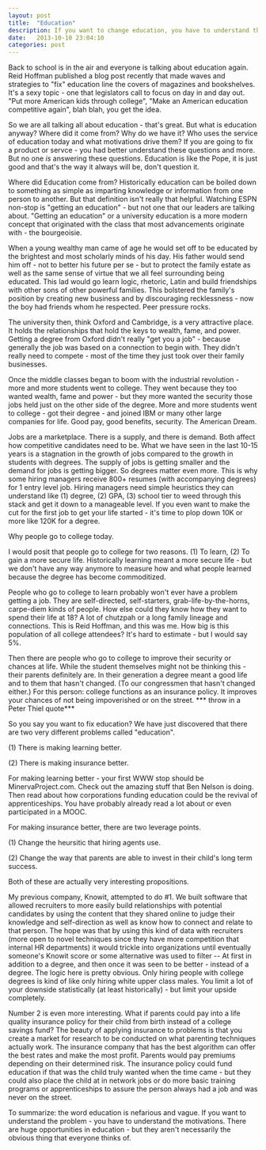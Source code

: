 ```yaml
---
layout: post
title:  "Education"
description: If you want to change education, you have to understand the problems it solves.
date:   2013-10-10 23:04:10
categories: post
---
```


Back to school is in the air and everyone is talking about education again. Reid Hoffman published a blog post recently that made waves and strategies to "fix" education line the covers of magazines and bookshelves. It's a sexy topic - one that legislators call to focus on day in and day out. "Put more American kids through college", "Make an American education competitive again", blah blah, you get the idea.

So we are all talking all about education - that's great. But what is education anyway? Where did it come from? Why do we have it? Who uses the service of education today and what motivations drive them? If you are going to fix a product or servce - you had better understand these questions and more. But no one *is* answering these questions. Education is like the Pope, it is just good and that's the way it always will be, don't question it.

Where did Education come from? Historically education can be boiled down to something as simple as imparting knowledge or information from one person to another. But that definition isn't really that helpful. Watching ESPN non-stop is "getting an education" - but not one that our leaders are talking about. "Getting an education" or a university education is a more modern concept that originated with the class that most advancements originate with - the bourgeoisie.

When a young wealthy man came of age he would set off to be educated by the brightest and most scholarly minds of his day. His father would send him off - not to better his future per se - but to protect the family estate as well as the same sense of virtue that we all feel surrounding being educated. This lad would go learn logic, rhetoric, Latin and build friendships with other sons of other powerful families. This bolstered the family's position by creating new business and by discouraging recklessness - now the boy had friends whom he respected. Peer pressure rocks.

The university then, think Oxford and Cambridge, is a very attractive place. It holds the relationships that hold the keys to wealth, fame, and power. Getting a degree from Oxford didn't really "get you a job" - because generally the job was based on a connection to begin with. They didn't really need to compete - most of the time they just took over their family businesses.

Once the middle classes began to boom with the industrial revolution - more and more students went to college. They went because they too wanted wealth, fame and power - but they more wanted the security those jobs held just on the other side of the degree. More and more students went to college - got their degree - and joined IBM or many other large companies for life. Good pay, good benefits, security. The American Dream.

Jobs are a marketplace. There is a supply, and there is demand. Both affect how competitive candidates need to be. What we have seen in the last 10-15 years is a stagnation in the growth of jobs compared to the growth in students with degrees. The supply of jobs is getting smaller and the demand for jobs is getting bigger. So degrees matter even more. This is why some hiring managers receive 800+ resumes (with accompanying degrees) for 1 entry level job. Hiring managers need simple heuristics they can understand like (1) degree, (2) GPA, (3) school tier to weed through this stack and get it down to a manageable level. If you even want to make the cut for the first job to get your life started - it's time to plop down 10K or more like 120K for a degree.

Why people go to college today.

I would posit that people go to college for two reasons. (1) To learn, (2) To gain a more secure life. Historically learning meant a more secure life - but we don't have any way anymore to measure how and what people learned because the degree has become commoditized.

People who go to college to learn probably won't ever have a problem getting a job. They are self-directed, self-starters, grab-life-by-the-horns, carpe-diem kinds of people. How else could they know how they want to spend their life at 18? A lot of chutzpah or a long family lineage and connections. This is Reid Hoffman, and this was me. How big is this population of all college attendees? It's hard to estimate - but I would say 5%.

Then there are people who go to college to improve their security or chances at life. While the student themselves might not be thinking this - their parents definitely are. In their generation a degree meant a good life and to them that hasn't changed. (To our congressmen that hasn't changed either.) For this person: college functions as an insurance policy. It improves your chances of not being impoverished or on the street. *** throw in a Peter Thiel quote***

So you say you want to fix education? We have just discovered that there are two very different problems called "education".

(1) There is making learning better.

(2) There is making insurance better.

For making learning better - your first WWW stop should be MinervaProject.com. Check out the amazing stuff that Ben Nelson is doing. Then read about how corporations funding education could be the revival of apprenticeships. You have probably already read a lot about or even participated in a MOOC.

For making insurance better, there are two leverage points.

(1) Change the heursitic that hiring agents use.

(2) Change the way that parents are able to invest in their child's long term success.

Both of these are actually very interesting propositions.

My previous company, Knowit, attempted to do #1. We built software that allowed recruiters to more easily build relationships with potential candidates by using the content that they shared online to judge their knowledge and self-direction as well as know how to connect and relate to that person. The hope was that by using this kind of data with recruiters (more open to novel techniques since they have more competition that internal HR departments) it would trickle into organizations until eventually someone's Knowit score or some alternative was used to filter -- At first in addition to a degree, and then once it was seen to be better - instead of a degree. The logic here is pretty obvious. Only hiring people with college degrees is kind of like only hiring white upper class males. You limit a lot of your downside statistically (at least historically) - but limit your upside completely.

Number 2 is even more interesting. What if parents could pay into a life quality insurance policy for their child from birth instead of a college savings fund? The beauty of applying insurance to problems is that you create a market for research to be conducted on what parenting techniques actually work. The insurance company that has the best algorithm can offer the best rates and make the most profit. Parents would pay premiums depending on their determined risk. The insurance policy could fund education if that was the child truly wanted when the time came - but they could also place the child at in network jobs or do more basic training programs or apprenticeships to assure the person always had a job and was never on the street.

To summarize: the word education is nefarious and vague. If you want to understand the problem - you have to understand the motivations. There are huge opportunities in education - but they aren't necessarily the obvious thing that everyone thinks of.
